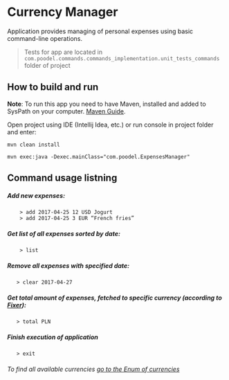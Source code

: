 # Currency Manager
Application provides managing of personal expenses using basic command-line operations.

> Tests for app are located in `com.poodel.commands.commands_implementation.unit_tests_commands` folder of project

## How to build and run 
__Note__: To run this app you need to have Maven, installed and added to SysPath on your computer. [Maven Guide](http://www.apache-maven.ru/install.html).

Open project using IDE (Intellij Idea, etc.) or run console in project folder and enter:  

```
mvn clean install
```
```
mvn exec:java -Dexec.mainClass="com.poodel.ExpensesManager"
```

## Command usage listning

##### Add new expenses:
```
    > add 2017-04-25 12 USD Jogurt
    > add 2017-04-25 3 EUR “French fries”
```
##### Get list of all expenses sorted by date:
```
    > list
```    
##### Remove all expenses with specified date:
```    
   > clear 2017-04-27
```
##### Get total amount of expenses, fetched to specific currency (according to [Fixer](http://fixer.io)):
```
   > total PLN
```
##### Finish execution of application
```
   > exit
```

###### To find all available currencies [go to the Enum of currencies](https://github.com/Werald/currencymanager/blob/master/src/main/java/com/poodel/commands/CurrencyType.java)
